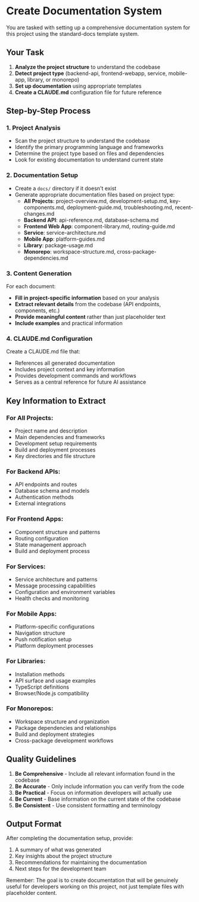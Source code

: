 # Create Documentation System

You are tasked with setting up a comprehensive documentation system for this project using the standard-docs template system.

## Your Task

1. **Analyze the project structure** to understand the codebase
2. **Detect project type** (backend-api, frontend-webapp, service, mobile-app, library, or monorepo)
3. **Set up documentation** using appropriate templates
4. **Create a CLAUDE.md** configuration file for future reference

## Step-by-Step Process

### 1. Project Analysis
- Scan the project structure to understand the codebase
- Identify the primary programming language and frameworks
- Determine the project type based on files and dependencies
- Look for existing documentation to understand current state

### 2. Documentation Setup
- Create a `docs/` directory if it doesn't exist
- Generate appropriate documentation files based on project type:
  - **All Projects**: project-overview.md, development-setup.md, key-components.md, deployment-guide.md, troubleshooting.md, recent-changes.md
  - **Backend API**: api-reference.md, database-schema.md
  - **Frontend Web App**: component-library.md, routing-guide.md
  - **Service**: service-architecture.md
  - **Mobile App**: platform-guides.md
  - **Library**: package-usage.md
  - **Monorepo**: workspace-structure.md, cross-package-dependencies.md

### 3. Content Generation
For each document:
- **Fill in project-specific information** based on your analysis
- **Extract relevant details** from the codebase (API endpoints, components, etc.)
- **Provide meaningful content** rather than just placeholder text
- **Include examples** and practical information

### 4. CLAUDE.md Configuration
Create a CLAUDE.md file that:
- References all generated documentation
- Includes project context and key information
- Provides development commands and workflows
- Serves as a central reference for future AI assistance

## Key Information to Extract

### For All Projects:
- Project name and description
- Main dependencies and frameworks
- Development setup requirements
- Build and deployment processes
- Key directories and file structure

### For Backend APIs:
- API endpoints and routes
- Database schema and models
- Authentication methods
- External integrations

### For Frontend Apps:
- Component structure and patterns
- Routing configuration
- State management approach
- Build and deployment process

### For Services:
- Service architecture and patterns
- Message processing capabilities
- Configuration and environment variables
- Health checks and monitoring

### For Mobile Apps:
- Platform-specific configurations
- Navigation structure
- Push notification setup
- Platform deployment processes

### For Libraries:
- Installation methods
- API surface and usage examples
- TypeScript definitions
- Browser/Node.js compatibility

### For Monorepos:
- Workspace structure and organization
- Package dependencies and relationships
- Build and deployment strategies
- Cross-package development workflows

## Quality Guidelines

1. **Be Comprehensive** - Include all relevant information found in the codebase
2. **Be Accurate** - Only include information you can verify from the code
3. **Be Practical** - Focus on information developers will actually use
4. **Be Current** - Base information on the current state of the codebase
5. **Be Consistent** - Use consistent formatting and terminology

## Output Format

After completing the documentation setup, provide:
1. A summary of what was generated
2. Key insights about the project structure
3. Recommendations for maintaining the documentation
4. Next steps for the development team

Remember: The goal is to create documentation that will be genuinely useful for developers working on this project, not just template files with placeholder content.